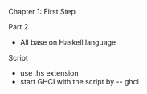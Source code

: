 Chapter 1: First Step

Part 2
* All base on Haskell language

Script
- use .hs extension
- start GHCI with the script by
-- ghci <script file name>.hs
- function in the script will be available in the command prompt

Commands
- `:reload` -> command to reload file
- `:load <script name>` -> load script
- `:edit <script name>` -> edit script
- `:edit` -> edit current script
- `:type or :t expr` -> show type of expr
- `:?` -> show all commands
- `:quit` -> quit GHCI

Functions
- `fst (x,y)` -> first argument
- `snd (x,y)` -> second argument

Boolean
- `True False` use upper-case
- `not <Bool>` invert of <Bool> value

Naming Requirement
- must start with lower-case
- type start with upper-case
- list argument always have 's' suffix ie. `xs` `ns`

Layout rule (kinda same as python)
- Definitions must begin with same column (whitespace has effect)
``` Haskell
a = 1
b = 2
c = 3
```
is correct

``` Haskell
a = 1
 b = 2
c = 3
```
is wrong

- indent means grouping
``` Haskell
a = b + c
    where
      b = 1
      c = 2
d = a * 2
```
is same as
``` Haskell
a = b + c
    where
      {b = 1;
       c = 2}
d = a * 2
```

Note:
- div is enclose with back quote `
- div is function name of divide
- x `f` y => f x y (it's just for readability)
